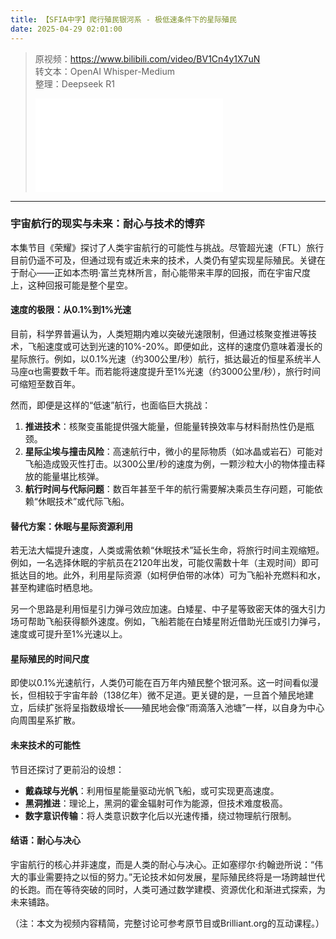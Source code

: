 ```yaml
---
title: 【SFIA中字】爬行殖民银河系 - 极低速条件下的星际殖民
date: 2025-04-29 02:01:00
---
```


> 原视频：https://www.bilibili.com/video/BV1Cn4y1X7uN<br>转文本：OpenAI Whisper-Medium<br>整理：Deepseek R1
>
> <iframe src="//player.bilibili.com/player.html?bvid=BV1Cn4y1X7uN&autoplay=0" scrolling="no" border="0" frameborder="no" framespacing="0" allowfullscreen="true"></iframe>

---

### 宇宙航行的现实与未来：耐心与技术的博弈  

本集节目《荣耀》探讨了人类宇宙航行的可能性与挑战。尽管超光速（FTL）旅行目前仍遥不可及，但通过现有或近未来的技术，人类仍有望实现星际殖民。关键在于耐心——正如本杰明·富兰克林所言，耐心能带来丰厚的回报，而在宇宙尺度上，这种回报可能是整个星空。  

#### 速度的极限：从0.1%到1%光速  
目前，科学界普遍认为，人类短期内难以突破光速限制，但通过核聚变推进等技术，飞船速度或可达到光速的10%-20%。即便如此，这样的速度仍意味着漫长的星际旅行。例如，以0.1%光速（约300公里/秒）航行，抵达最近的恒星系统半人马座α也需要数千年。而若能将速度提升至1%光速（约3000公里/秒），旅行时间可缩短至数百年。  

然而，即便是这样的“低速”航行，也面临巨大挑战：  
1. **推进技术**：核聚变虽能提供强大能量，但能量转换效率与材料耐热性仍是瓶颈。  
2. **星际尘埃与撞击风险**：高速航行中，微小的星际物质（如冰晶或岩石）可能对飞船造成毁灭性打击。以300公里/秒的速度为例，一颗沙粒大小的物体撞击释放的能量堪比核弹。  
3. **航行时间与代际问题**：数百年甚至千年的航行需要解决乘员生存问题，可能依赖“休眠技术”或代际飞船。  

#### 替代方案：休眠与星际资源利用  
若无法大幅提升速度，人类或需依赖“休眠技术”延长生命，将旅行时间主观缩短。例如，一名选择休眠的宇航员在2120年出发，可能仅需数十年（主观时间）即可抵达目的地。此外，利用星际资源（如柯伊伯带的冰体）可为飞船补充燃料和水，甚至构建临时栖息地。  

另一个思路是利用恒星引力弹弓效应加速。白矮星、中子星等致密天体的强大引力场可帮助飞船获得额外速度。例如，飞船若能在白矮星附近借助光压或引力弹弓，速度或可提升至1%光速以上。  

#### 星际殖民的时间尺度  
即使以0.1%光速航行，人类仍可能在百万年内殖民整个银河系。这一时间看似漫长，但相较于宇宙年龄（138亿年）微不足道。更关键的是，一旦首个殖民地建立，后续扩张将呈指数级增长——殖民地会像“雨滴落入池塘”一样，以自身为中心向周围星系扩散。  

#### 未来技术的可能性  
节目还探讨了更前沿的设想：  
- **戴森球与光帆**：利用恒星能量驱动光帆飞船，或可实现更高速度。  
- **黑洞推进**：理论上，黑洞的霍金辐射可作为能源，但技术难度极高。  
- **数字意识传输**：将人类意识数字化后以光速传播，绕过物理航行限制。  

#### 结语：耐心与决心  
宇宙航行的核心并非速度，而是人类的耐心与决心。正如塞缪尔·约翰逊所说：“伟大的事业需要持之以恒的努力。”无论技术如何发展，星际殖民终将是一场跨越世代的长跑。而在等待突破的同时，人类可通过数学建模、资源优化和渐进式探索，为未来铺路。  

（注：本文为视频内容精简，完整讨论可参考原节目或Brilliant.org的互动课程。）